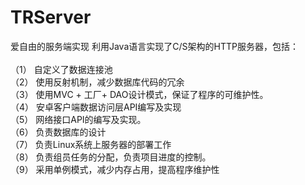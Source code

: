 # TRServer
爱自由的服务端实现
利用Java语言实现了C/S架构的HTTP服务器，包括：<br/><br/>
（1）	自定义了数据连接池<br/>
（2）	使用反射机制，减少数据库代码的冗余<br/>
（3）	使用MVC + 工厂+ DAO设计模式，保证了程序的可维护性。<br/>
（4）	安卓客户端数据访问层API编写及实现<br/>
（5）	网络接口API的编写及实现。<br/>
（6）	负责数据库的设计<br/>
（7）	负责Linux系统上服务器的部署工作<br/>
（8）	负责组员任务的分配，负责项目进度的控制。<br/>
（9）    采用单例模式，减少内存占用，提高程序维护性
